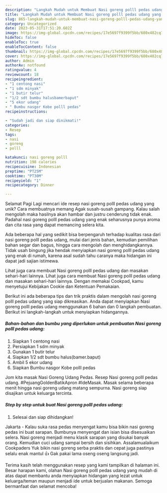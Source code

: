 ```yaml
---
description: "Langkah Mudah untuk Membuat Nasi goreng polll pedas udang yang Lezat Sekali, Enak"
title: "Langkah Mudah untuk Membuat Nasi goreng polll pedas udang yang Lezat Sekali, Enak"
slug: 865-langkah-mudah-untuk-membuat-nasi-goreng-polll-pedas-udang-yang-lezat-sekali-enak
category: Uncategorized
date: 2023-05-31T17:51:20.602Z
image: https://img-global.cpcdn.com/recipes/17e5697f9399f5bb/680x482cq70/nasi-goreng-polll-pedas-udang-foto-resep-utama.jpg
hideToc: false
enableToc: true
enableTocContent: false
thumbnail: https://img-global.cpcdn.com/recipes/17e5697f9399f5bb/680x482cq70/nasi-goreng-polll-pedas-udang-foto-resep-utama.jpg
cover: https://img-global.cpcdn.com/recipes/17e5697f9399f5bb/680x482cq70/nasi-goreng-polll-pedas-udang-foto-resep-utama.jpg
author: Admin
authorAv: notfound
ratingvalue: 4
reviewcount: 18
recipeingredient:
- "1 centong nasi"
- "1 sdm minyak"
- "1 butir telur"
- "1/2 sdt bumbu halusbamerbaput"
- "5 ekor udang"
- " Bumbu nasgor Kobe polll pedas"
recipeinstructions:

- "Sudah jadi dan siap dinikmati!"
categories:
- Resep
tags:
- nasi
- goreng
- polll

katakunci: nasi goreng polll 
nutrition: 198 calories
recipecuisine: Indonesian
preptime: "PT25M"
cooktime: "PT30M"
recipeyield: "1"
recipecategory: Dinner

---
```



Selamat Pagi Lagi mencari ide resep nasi goreng polll pedas udang yang unik? Cara membuatnya memang Agak susah-susah gampang. Kalau salah mengolah maka hasilnya akan hambar dan justru cenderung tidak enak. Padahal nasi goreng polll pedas udang yang enak seharusnya punya aroma dan cita rasa yang dapat memancing selera kita.


Ada beberapa hal yang sedikit bisa berpengaruh terhadap kualitas rasa dari nasi goreng polll pedas udang, mulai dari jenis bahan, kemudian pemilihan bahan segar dan bagus, hingga cara mengolah dan menghidangkannya. Tidak usah bingung jika hendak menyiapkan nasi goreng polll pedas udang yang enak di rumah, karena asal sudah tahu caranya maka hidangan ini dapat jadi sajian istimewa.

Lihat juga cara membuat Nasi goreng polll pedas udang dan masakan sehari-hari lainnya. Lihat juga cara membuat Nasi goreng polll pedas udang dan masakan sehari-hari lainnya. Dengan memakai Cookpad, kamu menyetujui Kebijakan Cookie dan Ketentuan Pemakaian.


Berikut ini ada beberapa tips dan trik praktis dalam mengolah nasi goreng polll pedas udang yang siap dikreasikan. Anda dapat menyiapkan Nasi goreng polll pedas udang menggunakan 6 bahan dan 0 langkah pembuatan. Berikut ini langkah-langkah untuk menyiapkan hidangannya.

<!--inarticleads1-->

##### Bahan-bahan dan bumbu yang diperlukan untuk pembuatan Nasi goreng polll pedas udang:

1. Siapkan 1 centong nasi
1. Persiapkan 1 sdm minyak
1. Gunakan 1 butir telur
1. Siapkan 1/2 sdt bumbu halus(bamer.baput)
1. Ambil 5 ekor udang
1. Siapkan  Bumbu nasgor Kobe polll pedas


Jom kita masak Nasi Goreng Udang Pedas. Resep Nasi goreng polll pedas udang. #PejuangGoldenBatikApron #IdeMasak. Masak selama beberapa menit hingga nasi goreng udang matang sempurna. Nasi goreng siap disajikan untuk keluarga tercinta. 

<!--inarticleads2-->

##### Step by step untuk buat Nasi goreng polll pedas udang:


1. Selesai dan siap dihidangkan!

Jakarta - Kalau suka rasa pedas menyengat kamu bisa bikin nasi goreng pedas ini buat sarapan. Bumbunya menyengat dan isian bisa disesuaikan selera. Nasi goreng menjadi menu klasik sarapan yang disukai banyak orang. Kemudian cuci udang sampai bersih dan sisihkan. Assalamualaikum Cookpaders Yuk bikin nasi goreng serba praktis dan cepat juga pastinya selalu enak mantul 👍 Gak pakai lama oseng oseng langsung jadi. 

Terima kasih telah menggunakan resep yang kami tampilkan di halaman ini. Besar harapan kami, olahan Nasi goreng polll pedas udang yang mudah di atas dapat membantu anda menyiapkan hidangan yang lezat untuk keluarga/teman maupun menjadi ide untuk berjualan makanan. Semoga bermanfaat dan selamat mencoba!
